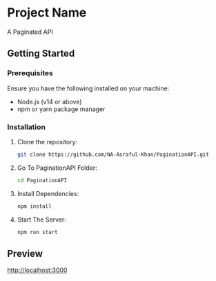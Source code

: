 # Project Name

A Paginated API

## Getting Started

### Prerequisites

Ensure you have the following installed on your machine:

- Node.js (v14 or above)
- npm or yarn package manager

### Installation

1. Clone the repository:
   ```bash
   git clone https://github.com/NA-Asraful-Khan/PaginationAPI.git
   ```
1. Go To PaginationAPI Folder:
   ```bash
   cd PaginationAPI
   ```
1. Install Dependencies:
   ```bash
   npm install
   ```
1. Start The Server:
   ```bash
   npm run start
   ```

## Preview

[http://localhost:3000](http://localhost:3000)
